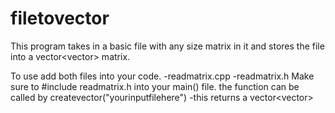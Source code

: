 # filetovector

This program takes in a basic file with any size matrix in it and stores the file into a vector<vector<long double>> matrix.
  
To use add both files into your code.
  -readmatrix.cpp
  -readmatrix.h
Make sure to #include readmatrix.h into your main() file.
the function can be called by createvector("yourinputfilehere")
  -this returns a vector<vector<long double>>

